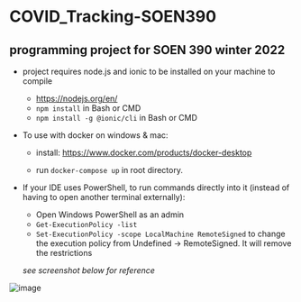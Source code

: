 # COVID_Tracking-SOEN390
## programming project for SOEN 390 winter 2022

- project requires node.js and ionic to be installed on your machine to compile
  - https://nodejs.org/en/
  - `npm install`
in Bash or CMD
  - `npm install -g @ionic/cli`
in Bash or CMD


- To use with docker on windows & mac:
  - install: https://www.docker.com/products/docker-desktop

  - run
`docker-compose up`
in root directory.

- If your IDE uses PowerShell, to run commands directly into it (instead of having to open another terminal externally):
  - Open Windows PowerShell as an admin
  - `Get-ExecutionPolicy -list` 
  - `Set-ExecutionPolicy -scope LocalMachine RemoteSigned` to change the execution policy from Undefined -> RemoteSigned. It will remove the restrictions
  
  *see screenshot below for reference*
  
![image](https://user-images.githubusercontent.com/78240268/155800502-54ef1501-3548-4f22-9e74-efdf8d7e628f.png)
